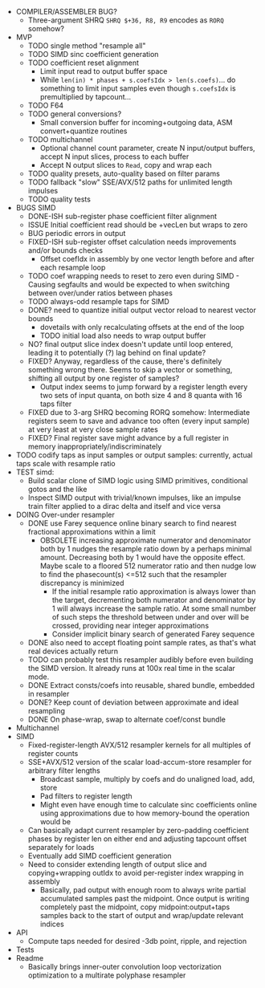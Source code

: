 - COMPILER/ASSEMBLER BUG?
  - Three-argument SHRQ `SHRQ $+36, R8, R9` encodes as `RORQ` somehow?
- MVP
  - TODO single method "resample all"
  - TODO SIMD sinc coefficient generation
  - TODO coefficient reset alignment
    - Limit input read to output buffer space
    - While `len(in) * phases + s.coefsIdx > len(s.coefs)`... do something to limit input samples even though `s.coefsIdx` is premultiplied by tapcount...
  - TODO F64
  - TODO general conversions?
    - Small conversion buffer for incoming+outgoing data, ASM convert+quantize routines
  - TODO multichannel
    - Optional channel count parameter, create N input/output buffers, accept N input slices, process to each buffer
    - Accept N output slices to `Read`, copy and wrap each
  - TODO quality presets, auto-quality based on filter params
  - TODO fallback "slow" SSE/AVX/512 paths for unlimited length impulses
  - TODO quality tests
- BUGS SIMD
	- DONE-ISH sub-register phase coefficient filter alignment
    - ISSUE Initial coefficient read should be +vecLen but wraps to zero
    - BUG periodic errors in output
  - FIXED-ISH sub-register offset calculation needs improvements and/or bounds checks
    - Offset coefIdx in assembly by one vector length before and after each resample loop
  - TODO coef wrapping needs to reset to zero even during SIMD
		- Causing segfaults and would be expected to when switching between over/under ratios between phases
  - TODO always-odd resample taps for SIMD
  - DONE? need to quantize initial output vector reload to nearest vector bounds
    - dovetails with only recalculating offsets at the end of the loop
    - TODO initial load also needs to wrap output buffer
  - NO? final output slice index doesn't update until loop entered, leading it to potentially (?) lag behind on final update?
  - FIXED? Anyway, regardless of the cause, there's definitely something wrong there. Seems to skip a vector or something, shifting all output by one register of samples?
    - Output index seems to jump forward by a register length every two sets of input quanta, on both size 4 and 8 quanta with 16 taps filter
  - FIXED due to 3-arg SHRQ becoming RORQ somehow: Intermediate registers seem to save and advance too often (every input sample) at very least at very close sample rates
  - FIXED? Final register save might advance by a full register in memory inappropriately/indiscriminately
- TODO codify taps as input samples or output samples: currently, actual taps scale with resample ratio
- TEST simd:
  - Build scalar clone of SIMD logic using SIMD primitives, conditional gotos and the like
  - Inspect SIMD output with trivial/known impulses, like an impulse train filter applied to a dirac delta and itself and vice versa
- DOING Over-under resampler
  - DONE use Farey sequence online binary search to find nearest fractional approximations within a limit
    - OBSOLETE increasing approximate numerator and denominator both by 1 nudges the resample ratio down by a perhaps minimal amount. Decreasing both by 1 would have the opposite effect. Maybe scale to a floored 512 numerator ratio and then nudge low to find the phasecount(s) <=512 such that the resampler discrepancy is minimized
      - If the initial resample ratio approximation is always lower than the target, decrementing both numerator and denominator by 1 will always increase the sample ratio. At some small number of such steps the threshold between under and over will be crossed, providing near integer approximations
      - Consider implicit binary search of generated Farey sequence
  - DONE also need to accept floating point sample rates, as that's what real devices actually return
  - TODO can probably test this resampler audibly before even building the SIMD version. It already runs at 100x real time in the scalar mode.
  - DONE Extract consts/coefs into reusable, shared bundle, embedded in resampler
  - DONE? Keep count of deviation between approximate and ideal resampling
  - DONE On phase-wrap, swap to alternate coef/const bundle 
- Multichannel
- SIMD
  - Fixed-register-length AVX/512 resampler kernels for all multiples of register counts
  - SSE+AVX/512 version of the scalar load-accum-store resampler for arbitrary filter lengths
    - Broadcast sample, multiply by coefs and do unaligned load, add, store
    - Pad filters to register length
    - Might even have enough time to calculate sinc coefficients online using approximations due to how memory-bound the operation would be
  - Can basically adapt current resampler by zero-padding coefficient phases by register len on either end and adjusting tapcount offset separately for loads
  - Eventually add SIMD coefficient generation
  - Need to consider extending length of output slice and copying+wrapping outIdx to avoid per-register index wrapping in assembly
    - Basically, pad output with enough room to always write partial accumulated samples past the midpoint. Once output is writing completely past the midpoint, copy midpoint:output+taps samples back to the start of output and wrap/update relevant indices
- API
  - Compute taps needed for desired -3db point, ripple, and rejection
- Tests
- Readme
  - Basically brings inner-outer convolution loop vectorization optimization to a multirate polyphase resampler